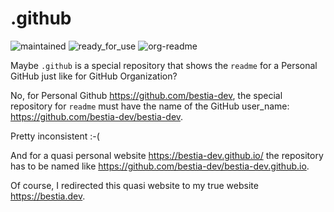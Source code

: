 # .github

 ![maintained](https://img.shields.io/badge/maintained-green)
 ![ready_for_use](https://img.shields.io/badge/ready_for_use-green)
 ![org-readme](https://img.shields.io/badge/org_readme-yellow)

Maybe `.github` is a special repository that shows the `readme` for a Personal GitHub just like for GitHub Organization?

No, for Personal Github <https://github.com/bestia-dev>, the special repository for `readme` must have the name of the GitHub user_name: <https://github.com/bestia-dev/bestia-dev>.

Pretty inconsistent :-(

And for a quasi personal website <https://bestia-dev.github.io/> the repository has to be named like <https://github.com/bestia-dev/bestia-dev.github.io>.

Of course, I redirected this quasi website to my true website <https://bestia.dev>.
